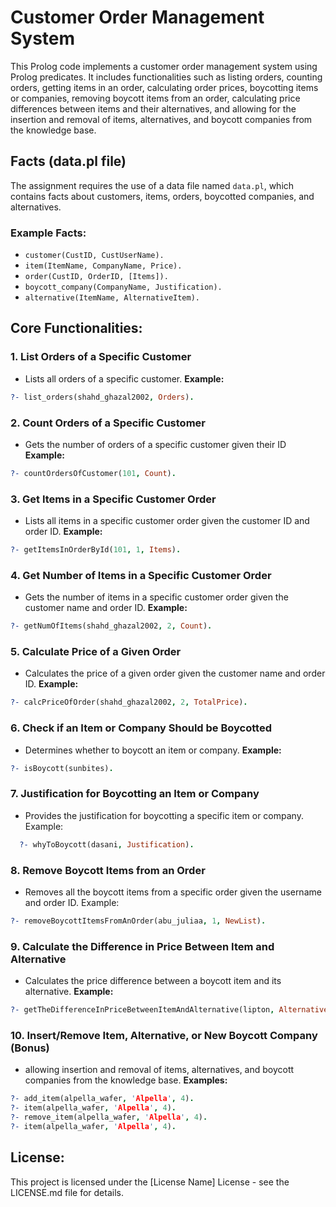 # Customer Order Management System
This Prolog code implements a customer order management system using Prolog predicates. It includes functionalities such as listing orders, counting orders, getting items in an order, calculating order prices, boycotting items or companies, removing boycott items from an order, calculating price differences between items and their alternatives, and allowing for the insertion and removal of items, alternatives, and boycott companies from the knowledge base.

## Facts (data.pl file)
The assignment requires the use of a data file named `data.pl`, which contains facts about customers, items, orders, boycotted companies, and alternatives.
  ### Example Facts:
  - `customer(CustID, CustUserName).`
  - `item(ItemName, CompanyName, Price).`
  - `order(CustID, OrderID, [Items]).`
  - `boycott_company(CompanyName, Justification).`
  - `alternative(ItemName, AlternativeItem).`

## Core Functionalities:

### 1. List Orders of a Specific Customer
   - Lists all orders of a specific customer.
   **Example:**
   ```prolog
   ?- list_orders(shahd_ghazal2002, Orders).
   ```

### 2. Count Orders of a Specific Customer
  - Gets the number of orders of a specific customer given their ID
**Example:**
  ```prolog
  ?- countOrdersOfCustomer(101, Count).
  ```

### 3. Get Items in a Specific Customer Order
  - Lists all items in a specific customer order given the customer ID and order ID.
  **Example:**
  ```prolog
  ?- getItemsInOrderById(101, 1, Items).
  ```

### 4. Get Number of Items in a Specific Customer Order
  - Gets the number of items in a specific customer order given the customer name and order ID.
 **Example:**
  ```prolog
  ?- getNumOfItems(shahd_ghazal2002, 2, Count).
  ```
  

### 5. Calculate Price of a Given Order
  - Calculates the price of a given order given the customer name and order ID.
  **Example:**
  
  ```prolog
  ?- calcPriceOfOrder(shahd_ghazal2002, 2, TotalPrice).
  ```

### 6. Check if an Item or Company Should be Boycotted
  - Determines whether to boycott an item or company.
  **Example:**
  ``` prolog
  ?- isBoycott(sunbites).
  ```

### 7. Justification for Boycotting an Item or Company
  - Provides the justification for boycotting a specific item or company.
  Example:
``` prolog
  ?- whyToBoycott(dasani, Justification).
```
### 8. Remove Boycott Items from an Order
  - Removes all the boycott items from a specific order given the username and order ID.
  Example:
  ```prolog
  ?- removeBoycottItemsFromAnOrder(abu_juliaa, 1, NewList).
  ```

### 9. Calculate the Difference in Price Between Item and Alternative
  - Calculates the price difference between a boycott item and its alternative.
 **Example:**
  ```prolog
  ?- getTheDifferenceInPriceBetweenItemAndAlternative(lipton, Alternative, DiffPrice).
  ```

###  10. Insert/Remove Item, Alternative, or New Boycott Company (Bonus)
  - allowing insertion and removal of items, alternatives, and boycott companies from the knowledge base.
  **Examples:**
  ```prolog
  ?- add_item(alpella_wafer, 'Alpella', 4).
  ?- item(alpella_wafer, 'Alpella', 4).
  ?- remove_item(alpella_wafer, 'Alpella', 4).
  ?- item(alpella_wafer, 'Alpella', 4).
  ```

## License:
This project is licensed under the [License Name] License - see the LICENSE.md file for details.
